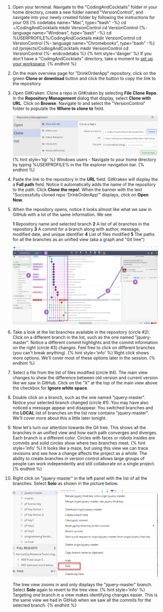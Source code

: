 1. Open your terminal. Navigate to the "CodingAndCocktails" folder in your home directory, create a new folder named "VersionControl", and navigate into your newly created folder by following the instructions for your OS
   {% codetabs name="Mac", type="bash" -%} 
cd ~/CodingAndCocktails
mkdir VersionControl
cd VersionControl
   {%- language name="Windows", type="bash" -%} 
cd %USERPROFILE%/CodingAndCocktails
mkdir VersionControl
cd VersionControl
   {%- language name="Chromebooks", type="bash" -%} 
cd /projects/CodingAndCocktails
mkdir VersionControl
cd VersionControl
   {%- endcodetabs %}
   {% hint style='danger' %}
If you don't have a "CodingAndCocktails" directory, take a moment to [set up your workspace](/setup).
   {% endhint %} 

1. On the main overview page for "DrinkOrderApp" repository, click on the green **Clone or download** button and click the <span class="octicon octicon-clippy"></span> button to copy the link to the repository.

1. Open GitKraken. Clone a repo in GitKraken by selecting **File** <i class="fa fa-long-arrow-right"></i> **Clone Repo**. In the **Repository Management** dialog that display, select **Clone with URL**. Click on **Browse**. Navigate to and select the "VersionControl" folder to populate the **Where to clone to** field.
  
   ![](images/gitkraken-clone.png)
   {% hint style='tip' %}
Windows users - Navigate to your home directory by typing %USERPROFILE% in the file explorer navigation bar.
   {% endhint %} 

1. Paste the link to the repository in the **URL** field. GitKraken will display the a **Full path** field. Notice it automatically adds the name of the repository to the path. Click **Clone the repo!**. When the banner with the text "Successfully cloned repo 'DrinkOrderApp'" displays, click on **Open Now**.

1. When the repository opens, notice it looks almost like what we saw in GitHub with a lot of the same information. We see

   <span class="fa-stack">
     <i class="fa fa-circle fa-stack-2x help-annotations"></i>
     <strong class="fa-stack-1x help-annotations-text">1</strong>
   </span>
   Repository name and selected branch

   <span class="fa-stack">
     <i class="fa fa-circle fa-stack-2x help-annotations"></i>
     <strong class="fa-stack-1x help-annotations-text">2</strong>
   </span>
   A list of all branches in the repository

   <span class="fa-stack">
     <i class="fa fa-circle fa-stack-2x help-annotations"></i>
     <strong class="fa-stack-1x help-annotations-text">3</strong>
   </span>
   A commit for a branch along with author, message, modified date, and unique identifier

   <span class="fa-stack">
     <i class="fa fa-circle fa-stack-2x help-annotations"></i>
     <strong class="fa-stack-1x help-annotations-text">4</strong>
   </span>
   List of files modified

   <span class="fa-stack">
     <i class="fa fa-circle fa-stack-2x help-annotations"></i>
     <strong class="fa-stack-1x help-annotations-text">5</strong>
   </span>
   The paths for all the branches as an unified view (aka a graph and "Git tree")

   ![](images/gitkraken-repo.png)
  
1. Take a look at the list branches available in the repository (circle #2). Click on a different branch in the list, such as the one named "jquery-master". Notice a different commit highlights and the commit information on the right (circle #3) changes. Feel free to click on different branches (you can't break anything).
   {% hint style='info' %}
Right click shows more options. We'll cover most of these options later in the session.
  {% endhint %} 

1. Select a file from the list of files modified (circle #4). The main view changes to show the difference between old version and current version like we saw in GitHub. Click on the "X" at the top of the main view above the checkbox for **Ignore white space**. 

1. Double click on a branch, such as the one named "jquery-master". Notice your selected branch changed (circle #1). You may have also noticed a message appear and disappear. You switched branches and the **LOCAL** list of branches on the list now contains "jquery-master". We'll cover more about this a little later tonight. 

1. Now let's turn our attention towards the Git tree. This shows all the branches in an unified view and how each path converges and diverges. Each branch is a different color. Circles with faces or robots insides are commits and solid circles show where two branches meet. 
   {% hint style='info' %}
It looks like a maze, but using this view we can trace revisions and see how a change affects the project as a whole. The ability to create branches in version control allows large groups of people can work independently and still collaborate on a single project.    
  {% endhint %} 

1. Right click on "jquery-master" in the left panel with the list of all the branches. Select **Solo** as shown in the picture below.

   ![](images/gitkraken-view-one-branch.png)

   The tree view zooms in and only displays the "jquery-master" branch. Select **Solo** again to revert to the tree view.
   {% hint style='info' %}
Targeting one branch in a view makes identifying changes easier. This is the same view we had in GitHub when we saw all the commits for the selected branch.
  {% endhint %} 


